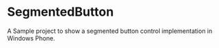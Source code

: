 # SegmentedButton
A Sample project to show a segmented button control implementation in Windows Phone.
